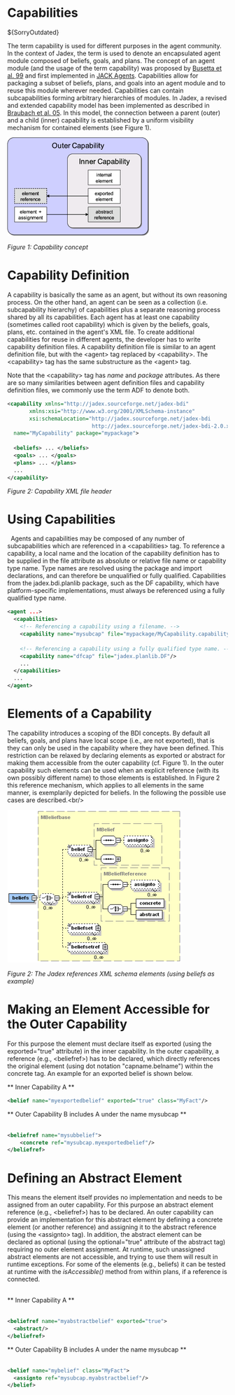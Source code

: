 # Capabilities

${SorryOutdated}

The term capability is used for different purposes in the agent community. In the context of Jadex, the term is used to denote an encapsulated agent module composed of beliefs, goals, and plans. The concept of an agent module (and the usage of the term capability) was proposed by [Busetta et al. 99](https://link.springer.com/chapter/10.1007/10719619_21) and first implemented in [JACK Agents](https://aosgrp.com/products/jack/). Capabilities allow for packaging a subset of beliefs, plans, and goals into an agent module and to reuse this module wherever needed. Capabilities can contain subcapabilities forming arbitrary hierarchies of modules. In Jadex, a revised and extended capability model has been implemented as described in [Braubach et al. 05](https://vsis-www.informatik.uni-hamburg.de/vsis/publications/lookpub/248). In this model, the connection between a parent (outer) and a child (inner) capability is established by a uniform visibility mechanism for contained elements (see Figure 1).

<!--
Text moved from bdiv3 tutorial:

 A module has to provide an explicit boundary which allows for connecting it with an agent or with another module.
 In contrast to BDI V2, in which it had to be explicitly declared which beliefs, goals and plans are exported and thus visible to the outside of a module, in BDI V3 these specifications have been pushed to the Java level.
 This means that the visibility modifiers you use in Java determines also if beliefs, goals and plans are visible.

 There is basically one additional feature that goes beyond these rules.
 In order to allow the specification of abstract beliefs, which should be available in the module but are made concrete and are assigned at the level of the outer, i.e. including module, unimplemented beliefs can be specified.
 Such unimplemented beliefs are represented as native getter/setter pairs without method body.
 In the outer capability an explicit belief mapping has to be stated which describes the connection of a local and the abstract belief of the submodule. 
 -->

![](capability.png)

*Figure 1: Capability concept*

# Capability Definition

A capability is basically the same as an agent, but without its own reasoning process. On the other hand, an agent can be seen as a collection (i.e. subcapability hierarchy) of capabilities plus a separate reasoning process shared by all its capabilities. Each agent has at least one capability (sometimes called root capability) which is given by the beliefs, goals, plans, etc. contained in the agent's XML file. To create additional capabilities for reuse in different agents, the developer has to write capability definition files. A capability definition file is similar to an agent definition file, but with the &lt;agent&gt; tag replaced by &lt;capability&gt;. The &lt;capability&gt; tag has the same substructure as the &lt;agent&gt; tag.

Note that the &lt;capability&gt; tag has *name* and *package* attributes. As there are so many similarities between agent definition files and capability definition files, we commonly use the term ADF to denote both.

```xml
<capability xmlns="http://jadex.sourceforge.net/jadex-bdi"
       xmlns:xsi="http://www.w3.org/2001/XMLSchema-instance"
       xsi:schemaLocation="http://jadex.sourceforge.net/jadex-bdi
                           http://jadex.sourceforge.net/jadex-bdi-2.0.xsd"
  name="MyCapability" package="mypackage">

  <beliefs> ... </beliefs>
  <goals> ... </goals>
  <plans> ... </plans>
  ...
</capability>

```

*Figure 2: Capability XML file header*

# Using Capabilities

 
Agents and capabilities may be composed of any number of subcapabilities which are referenced in a &lt;capabilities&gt; tag. To reference a capability, a local name and the location of the capability definition has to be supplied in the file attribute as absolute or relative file name or capability type name. Type names are resolved using the package and import declarations, and can therefore be unqualified or fully qualified. Capabilities from the jadex.bdi.planlib package, such as the DF capability, which have platform-specific implementations, must always be referenced using a fully qualified type name.   
 

```xml
<agent ...>
  <capabilities>
    <!-- Referencing a capability using a filename. -->
    <capability name="mysubcap" file="mypackage/MyCapability.capability.xml"/>

    <!-- Referencing a capability using a fully qualified type name. -->
    <capability name="dfcap" file="jadex.planlib.DF"/>
    ...
  </capabilities>
  ...
</agent>
```

# Elements of a Capability

The capability introduces a scoping of the BDI concepts. By default all beliefs, goals, and plans have local scope (i.e., are not exported), that is they can only be used in the capability where they have been defined. This restriction can be relaxed by declaring elements as exported or abstract for making them accessible from the outer capability (cf. Figure 1). In the outer capability such elements can be used when an explicit reference (with its own possibly different name) to those elements is established. In Figure 2 this reference mechanism, which applies to all elements in the same manner, is exemplarily depicted for beliefs. In the following the possible use cases are described.&lt;br/&gt;

![](jadexreferencesadf.png)

*Figure 2: The Jadex references XML schema elements (using beliefs as example)*

# Making an Element Accessible for the Outer Capability

For this purpose the element must declare itself as exported (using the exported="true" attribute) in the inner capability. In the outer capability, a reference (e.g., &lt;beliefref&gt;) has to be declared, which directly references the original element (using dot notation "capname.belname") within the concrete tag. An example for an exported belief is shown below.
   

** Inner Capability A **

```xml
<belief name="myexportedbelief" exported="true" class="MyFact"/>

```

** Outer Capability B includes A under the name mysubcap **

```xml

<beliefref name="mysubbelief">
    <concrete ref="mysubcap.myexportedbelief"/>
</beliefref>
```

# Defining an Abstract Element

This means the element itself provides no implementation and needs to be assigned from an outer capability. For this purpose an abstract element reference (e.g., &lt;beliefref&gt;) has to be declared. An outer capability can provide an implementation for this abstract element by defining a concrete element (or another reference) and assigning it to the abstract reference (using the &lt;assignto&gt; tag). In addition, the abstract element can be declared as optional (using the optional="true" attribute of the abstract tag) requiring no outer element assignment. At runtime, such unassigned abstract elements are not accessible, and trying to use them will result in runtime exceptions. For some of the elements (e.g., beliefs) it can be tested at runtime with the *isAccessible()* method from within plans, if a reference is connected.\
   

** Inner Capability A **

```xml

<beliefref name="myabstractbelief" exported="true">
  <abstract/>
</beliefref>

```

** Outer Capability B includes A under the name mysubcap **

```xml

<belief name="mybelief" class="MyFact">
  <assignto ref="mysubcap.myabstractbelief"/>
</belief>

```
